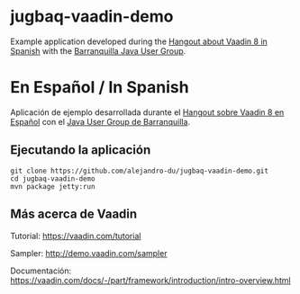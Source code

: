 jugbaq-vaadin-demo
==================
Example application developed during the
[Hangout about Vaadin 8 in Spanish](https://www.youtube.com/watch?v=Ip97iTpQxso) with the
[Barranquilla Java User Group](https://twitter.com/JUGBAQ).

En Español / In Spanish
=======================
Aplicación de ejemplo desarrollada durante el
[Hangout sobre Vaadin 8 en Español](https://www.youtube.com/watch?v=Ip97iTpQxso) con el
[Java User Group de Barranquilla](https://twitter.com/JUGBAQ).

Ejecutando la aplicación
------------------------
```
git clone https://github.com/alejandro-du/jugbaq-vaadin-demo.git
cd jugbaq-vaadin-demo
mvn package jetty:run
```

Más acerca de Vaadin
--------------------
Tutorial: https://vaadin.com/tutorial

Sampler: http://demo.vaadin.com/sampler

Documentación: https://vaadin.com/docs/-/part/framework/introduction/intro-overview.html

